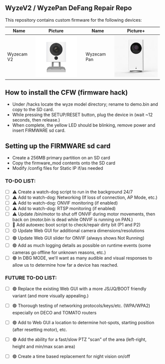 ## WyzeV2 / WyzePan DeFang Repair Repo

This repository contains custom firmware for the following devices:

Name | Picture | | Name | Picture+
--- | --- | --- | --- | ---
Wyzecam V2 | ![XiaoFang](/xiaofang.png) | | Wyzecam Pan | ![Dafang](/dafang.png)

## How to install the CFW (firmware hack)
* Under /hacks locate the wyze model directory; rename to demo.bin and copy to the SD card.
* While pressing the SETUP/RESET button, plug the device in (wait ~12 seconds, then release.)
* When complete, the yellow LED should be blinking, remove power and insert FIRMWARE sd card.

## Setting up the FIRMWARE sd card
* Create a 256MB primary partition on an SD card
* Copy the firmware_mod contents onto the SD card
* Modify /config files for Static IP if/as needed

### TO-DO LIST:
* [ ] :warning: Create a watch-dog script to run in the background 24/7
* [ ] :warning: Add to watch-dog: Networking (If loss of connection, AP Mode, etc.)
* [ ] :warning: Add to watch-dog: ONVIF monitoring (if enabled)
* [ ] :warning: Add to watch-dog: RTSP monitoring (if enabled)
* [ ] :warning: Update /bin/motor to shut off ONVIF during motor movements, then back on (motor.bin is dead while ONVIF is running on PAN.)
* [ ] :red_circle: Add autoexec boot script to check/repair dirty bit (P1 and P2)
* [ ] :yellow_circle: Update Web GUI for additional camera dimensions/resolutions
* [ ] :green_circle: Update Web GUI slider for ONVIF (always shows Not Running)
* [ ] :green_circle: Add as much logging details as possible on runtime events (some cameras go offline for unknown reasons, etc.)
* [ ] :green_circle: In DBG MODE, we'll want as many audible and visual responses to allow us to determine how far a device has reached.

### FUTURE TO-DO LIST:
* [ ] :green_circle: Replace the existing Web GUI with a more JS/JQ/BOOT friendly variant (and more visually appealing.)
* [ ] :green_circle: Thorough testing of networking protocols/keys/etc. (WPA/WPA2) especially on DECO and TOMATO routers
* [ ] :green_circle: Add to Web GUI a location to determine hot-spots, starting position (after resetting motor), etc.
* [ ] :green_circle: Add the ability for a fast/slow PTZ "scan" of the area (left-right, height and min/max scan area)
* [ ] :green_circle: Create a time based replacement for night vision on/off



